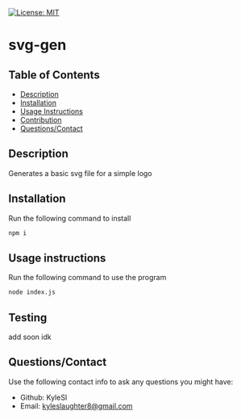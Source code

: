 [![License: MIT](https://img.shields.io/badge/License-MIT-yellow.svg)](https://opensource.org/licenses/MIT)
# svg-gen

## Table of Contents

  - [Description](#description)
  - [Installation](#installation)
  - [Usage Instructions](#usage-instructions)
  - [Contribution](#contribution)
  - [Questions/Contact](#questionscontact)

## Description
Generates a basic svg file for a simple logo
## Installation

Run the following command to install
```bash
npm i
```

## Usage instructions

Run the following command to use the program
```bash
node index.js
```

## Testing
  add soon idk
<!-- ## Contribution -->

## Questions/Contact

Use the following contact info to ask any questions you might have:
  - Github: KyleSl
  - Email: kyleslaughter8@gmail.com
